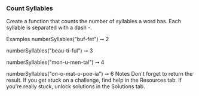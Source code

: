 ### Count Syllables

Create a function that counts the number of syllables a word has. Each syllable is separated with a dash -.

Examples
numberSyllables("buf-fet") ➞ 2

numberSyllables("beau-ti-ful") ➞ 3

numberSyllables("mon-u-men-tal") ➞ 4

numberSyllables("on-o-mat-o-poe-ia") ➞ 6
Notes
Don't forget to return the result.
If you get stuck on a challenge, find help in the Resources tab.
If you're really stuck, unlock solutions in the Solutions tab.
